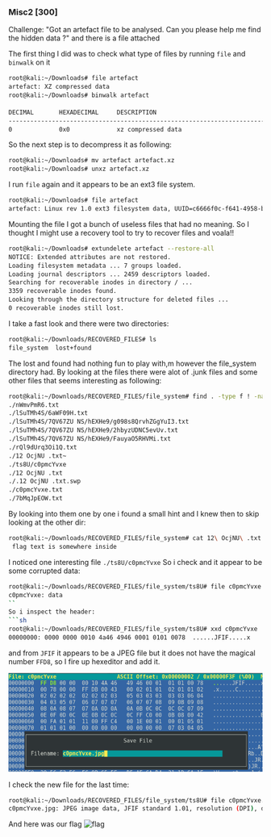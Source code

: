 ### Misc2 [300]
Challenge: "Got an artefact file to be analysed. Can you please help me find the hidden data ?" and there is a file attached

The first thing I did was to check what type of files by running ```file``` and ```binwalk``` on it

```sh
root@kali:~/Downloads# file artefact 
artefact: XZ compressed data
root@kali:~/Downloads# binwalk artefact 

DECIMAL       HEXADECIMAL     DESCRIPTION
--------------------------------------------------------------------------------
0             0x0             xz compressed data
```
So the next step is to decompress it as following:
```sh
root@kali:~/Downloads# mv artefact artefact.xz
root@kali:~/Downloads# unxz artefact.xz 
```
I run ```file``` again and it appears to be an ext3 file system. 
```sh
root@kali:~/Downloads# file artefact 
artefact: Linux rev 1.0 ext3 filesystem data, UUID=c6666f0c-f641-4958-be07-bcc6540fdafd (large files)
```
Mounting the file I got a bunch of useless files that had no meaning. So I thought I might use a recovery tool to try to recover files and voala!!
```sh
root@kali:~/Downloads# extundelete artefact --restore-all
NOTICE: Extended attributes are not restored.
Loading filesystem metadata ... 7 groups loaded.
Loading journal descriptors ... 2459 descriptors loaded.
Searching for recoverable inodes in directory / ... 
3359 recoverable inodes found.
Looking through the directory structure for deleted files ... 
0 recoverable inodes still lost.
```
I take a fast look and there were two directories:
```sh
root@kali:~/Downloads/RECOVERED_FILES# ls
file_system  lost+found
```
The lost and found had nothing fun to play with,m however the file_system directory had. By looking at the files there were alot of .junk files and some other files that seems interesting as following:
```sh
root@kali:~/Downloads/RECOVERED_FILES/file_system# find . -type f ! -name "*.junk"
./nWmvPmR6.txt
./lSuTMh4S/6aWF09H.txt
./lSuTMh4S/7QV67ZU NS/hEXHe9/g098s8QrvhZGgYuI3.txt
./lSuTMh4S/7QV67ZU NS/hEXHe9/2hbyzUDNC5evUv.txt
./lSuTMh4S/7QV67ZU NS/hEXHe9/FauyaO5RHVMi.txt
./rQl9dUrq3Oi1Q.txt
./12 OcjNU .txt~
./ts8U/c0pmcYvxe
./12 OcjNU .txt
./.12 OcjNU .txt.swp
./c0pmcYvxe.txt
./7bMqJpEOW.txt
```

By looking into them one by one i found a small hint and I knew then to skip looking at the other dir:
```sh
root@kali:~/Downloads/RECOVERED_FILES/file_system# cat 12\ OcjNU\ .txt
 flag text is somewhere inside 
```
I noticed one interesting file ```./ts8U/c0pmcYvxe``` So i check and it appear to be some corrupted data:
```sh
root@kali:~/Downloads/RECOVERED_FILES/file_system/ts8U# file c0pmcYvxe 
c0pmcYvxe: data
``
So i inspect the header:
```sh
root@kali:~/Downloads/RECOVERED_FILES/file_system/ts8U# xxd c0pmcYvxe | head -1
00000000: 0000 0000 0010 4a46 4946 0001 0101 0078  ......JFIF.....x
```
and from ```JFIF``` it appears to be a JPEG file but it does not have the magical 
number ```FFD8```, so I fire up hexeditor and add it.

![Hexedit](images/hexedit.PNG)

I check the new file for the last time:
```sh
root@kali:~/Downloads/RECOVERED_FILES/file_system/ts8U# file c0pmcYvxe.jpg 
c0pmcYvxe.jpg: JPEG image data, JFIF standard 1.01, resolution (DPI), density 120x120, segment length 16, baseline, precision 8, 250x66, frames 1
```
 And here was our flag
![flag](images/c0pmcYvxe.jpg)